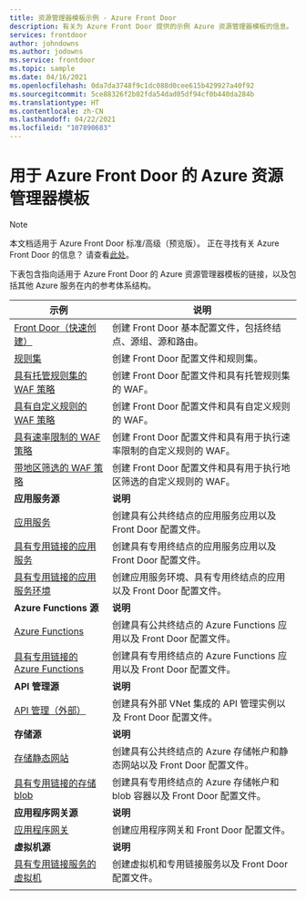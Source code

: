```yaml
---
title: 资源管理器模板示例 - Azure Front Door
description: 有关为 Azure Front Door 提供的示例 Azure 资源管理器模板的信息。
services: frontdoor
author: johndowns
ms.author: jodowns
ms.service: frontdoor
ms.topic: sample
ms.date: 04/16/2021
ms.openlocfilehash: 0da7da3748f9c1dc088d0cee615b429927a40f92
ms.sourcegitcommit: 5ce88326f2b02fda54dad05df94cf0b440da284b
ms.translationtype: HT
ms.contentlocale: zh-CN
ms.lasthandoff: 04/22/2021
ms.locfileid: "107890683"
---
```

# <a name="azure-resource-manager-templates-for-azure-front-door"></a>用于 Azure Front Door 的 Azure 资源管理器模板

> [!Note]
> 本文档适用于 Azure Front Door 标准/高级（预览版）。 正在寻找有关 Azure Front Door 的信息？ 请查看[此处](../front-door-overview.md)。

下表包含指向适用于 Azure Front Door 的 Azure 资源管理器模板的链接，以及包括其他 Azure 服务在内的参考体系结构。

| 示例 | 说明 |
|-|-|
| [Front Door（快速创建）](https://github.com/Azure/azure-quickstart-templates/tree/master/201-front-door-standard-premium/) | 创建 Front Door 基本配置文件，包括终结点、源组、源和路由。  |
| [规则集](https://github.com/Azure/azure-quickstart-templates/tree/master/201-front-door-standard-premium-rule-set/) | 创建 Front Door 配置文件和规则集。  |
| [具有托管规则集的 WAF 策略](https://github.com/Azure/azure-quickstart-templates/tree/master/201-front-door-premium-waf-managed/) | 创建 Front Door 配置文件和具有托管规则集的 WAF。  |
| [具有自定义规则的 WAF 策略](https://github.com/Azure/azure-quickstart-templates/tree/master/201-front-door-standard-premium-waf-custom/) | 创建 Front Door 配置文件和具有自定义规则的 WAF。  |
| [具有速率限制的 WAF 策略](https://github.com/Azure/azure-quickstart-templates/tree/master/201-front-door-standard-premium-rate-limit/) | 创建 Front Door 配置文件和具有用于执行速率限制的自定义规则的 WAF。  |
| [带地区筛选的 WAF 策略](https://github.com/Azure/azure-quickstart-templates/tree/master/201-front-door-standard-premium-geo-filtering/) | 创建 Front Door 配置文件和具有用于执行地区筛选的自定义规则的 WAF。  |
|**应用服务源**| **说明** |
| [应用服务](https://github.com/Azure/azure-quickstart-templates/tree/master/201-front-door-standard-premium-app-service-public) | 创建具有公共终结点的应用服务应用以及 Front Door 配置文件。  |
| [具有专用链接的应用服务](https://github.com/Azure/azure-quickstart-templates/tree/master/201-front-door-premium-app-service-private-link) | 创建具有专用终结点的应用服务应用以及 Front Door 配置文件。  |
| [具有专用链接的应用服务环境](https://github.com/Azure/azure-quickstart-templates/tree/master/201-front-door-premium-app-service-environment-internal-private-link) | 创建应用服务环境、具有专用终结点的应用以及 Front Door 配置文件。  |
|**Azure Functions 源**| **说明** |
| [Azure Functions](https://github.com/Azure/azure-quickstart-templates/tree/master/201-front-door-standard-premium-function-public/) | 创建具有公共终结点的 Azure Functions 应用以及 Front Door 配置文件。  |
| [具有专用链接的 Azure Functions](https://github.com/Azure/azure-quickstart-templates/tree/master/201-front-door-premium-function-private-link) | 创建具有专用终结点的 Azure Functions 应用以及 Front Door 配置文件。  |
|**API 管理源**| **说明** |
| [API 管理（外部）](https://github.com/Azure/azure-quickstart-templates/tree/master/201-front-door-standard-premium-api-management-external) | 创建具有外部 VNet 集成的 API 管理实例以及 Front Door 配置文件。  |
|**存储源**| **说明** |
| [存储静态网站](https://github.com/Azure/azure-quickstart-templates/tree/master/201-front-door-standard-premium-storage-static-website) | 创建具有公共终结点的 Azure 存储帐户和静态网站以及 Front Door 配置文件。  |
| [具有专用链接的存储 blob](https://github.com/Azure/azure-quickstart-templates/tree/master/201-front-door-premium-storage-blobs-private-link) | 创建具有专用终结点的 Azure 存储帐户和 blob 容器以及 Front Door 配置文件。  |
|**应用程序网关源**| **说明** |
| [应用程序网关](https://github.com/Azure/azure-quickstart-templates/tree/master/201-front-door-standard-premium-application-gateway-public) | 创建应用程序网关和 Front Door 配置文件。 |
|**虚拟机源**| **说明** |
| [具有专用链接服务的虚拟机](https://github.com/Azure/azure-quickstart-templates/tree/master/201-front-door-premium-vm-private-link) | 创建虚拟机和专用链接服务以及 Front Door 配置文件。 |
| | |
